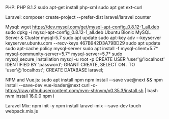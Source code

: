 PHP:
PHP 8.1.2
sudo apt-get install php-xml
sudo apt get ext-curl

Laravel:
composer create-project --prefer-dist laravel/laravel counter

Mysql:
wget https://dev.mysql.com/get/mysql-apt-config_0.8.12-1_all.deb
sudo dpkg -i mysql-apt-config_0.8.12-1_all.deb
Ubuntu Bionic
MySQL Server & Cluster
mysql-5.7
sudo apt update
sudo apt-key adv --keyserver keyserver.ubuntu.com --recv-keys 467B942D3A79BD29
sudo apt update
sudo apt-cache policy mysql-server
sudo apt install -f mysql-client=5.7* mysql-community-server=5.7* mysql-server=5.7*
sudo mysql_secure_installation
mysql -u root -p
CREATE USER 'user'@'localhost' IDENTIFIED BY 'password';
GRANT CREATE, SELECT ON *.* TO 'user'@'localhost';
CREATE DATABASE laravel;

NPM and Vue.js:
sudo apt install npm
npm install --save vue@next && npm install --save-dev vue-loader@next
curl -o- https://raw.githubusercontent.com/nvm-sh/nvm/v0.35.3/install.sh | bash
nvm install 16.0.0
npm i

Laravel Mix:
npm init -y
npm install laravel-mix --save-dev
touch webpack.mix.js

